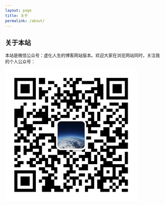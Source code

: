 ```yaml
---
layout: page
title: 关于
permalink: /about/
---
```


## 关于本站

本站是微信公众号：虚化人生的博客网站版本。欢迎大家在浏览网站同时，关注我的个人公众号：

![Qrcode](/qrcode.jpg)

